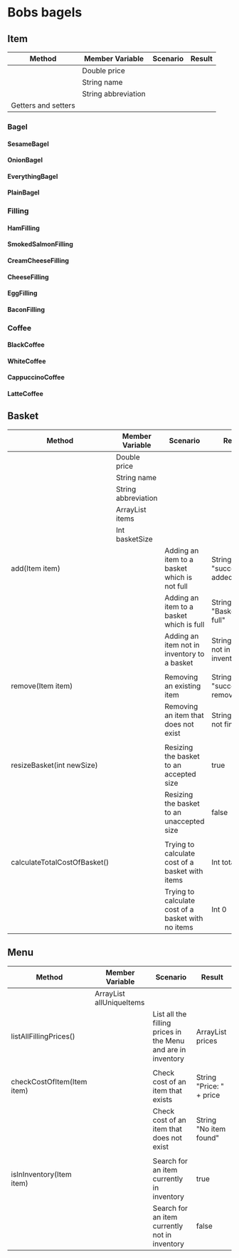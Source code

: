 # Bobs bagels

## Item

| Method              | Member Variable     | Scenario | Result |
|---------------------|---------------------|----------|--------|
|                     | Double price        |          |        |
|                     | String name         |          |        |
|                     | String abbreviation |          |        |
| Getters and setters |                     |          |        |

### Bagel
#### SesameBagel
#### OnionBagel
#### EverythingBagel
#### PlainBagel

### Filling
#### HamFilling
#### SmokedSalmonFilling
#### CreamCheeseFilling
#### CheeseFilling
#### EggFilling
#### BaconFilling

### Coffee
#### BlackCoffee
#### WhiteCoffee
#### CappuccinoCoffee
#### LatteCoffee

## Basket
| Method                       | Member Variable       | Scenario                                           | Result                          |
|------------------------------|-----------------------|----------------------------------------------------|---------------------------------|
|                              | Double price          |                                                    |                                 |
|                              | String name           |                                                    |                                 |
|                              | String abbreviation   |                                                    |                                 |
|                              | ArrayList<Item> items |                                                    |                                 |
|                              | Int basketSize        |                                                    |                                 |
| add(Item item)               |                       | Adding an item to a basket which is not full       | String "successfully added"     |
|                              |                       | Adding an item to a basket which is full           | String "Basket is full"         |
|                              |                       | Adding an item not in inventory to a basket        | String "Item not in inventory"  |
|                              |                       |                                                    |                                 |
| remove(Item item)            |                       | Removing an existing item                          | String "successfully removed"   |
|                              |                       | Removing an item that does not exist               | String "could not find item"    |
|                              |                       |                                                    |                                 |
| resizeBasket(int newSize)    |                       | Resizing the basket to an accepted size            | true                            |
|                              |                       | Resizing the basket to an unaccepted size          | false                           |
|                              |                       |                                                    |                                 |
| calculateTotalCostOfBasket() |                       | Trying to calculate cost of a basket with items    | Int totalCost                   |
|                              |                       | Trying to calculate cost of a basket with no items | Int 0                           |

## Menu

| Method                     | Member Variable                | Scenario                                                     | Result                   |
|----------------------------|--------------------------------|--------------------------------------------------------------|--------------------------|
|                            | ArrayList<Item> allUniqueItems |                                                              |                          |
| listAllFillingPrices()     |                                | List all the filling prices in the Menu and are in inventory | ArrayList<String> prices |
|                            |                                |                                                              |                          |
| checkCostOfItem(Item item) |                                | Check cost of an item that exists                            | String "Price: " + price |
|                            |                                | Check cost of an item that does not exist                    | String "No item found"   |
|                            |                                |                                                              |                          |
| isInInventory(Item item)   |                                | Search for an item currently in inventory                    | true                     |
|                            |                                | Search for an item currently not in inventory                | false                    |



